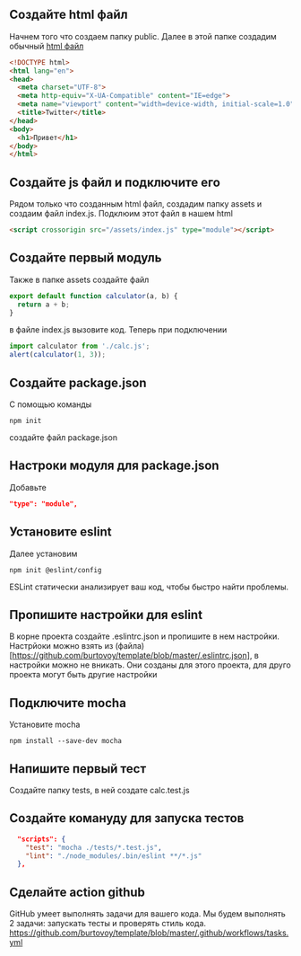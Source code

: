 ## Создайте html файл
Начнем того что создаем папку public. Далее в этой папке создадим обычный [html файл](https://github.com/burtovoy/template/blob/master/public/index.html)
```html
<!DOCTYPE html>
<html lang="en">
<head>
  <meta charset="UTF-8">
  <meta http-equiv="X-UA-Compatible" content="IE=edge">
  <meta name="viewport" content="width=device-width, initial-scale=1.0">
  <title>Twitter</title>
</head>
<body>
  <h1>Привет</h1>
</body>
</html>
```

## Создайте js файл и подключите его
Рядом только что созданным html файл, создадим папку assets и создаим файл index.js. Подклюим этот файл в нашем html

```html
<script crossorigin src="/assets/index.js" type="module"></script>
```

## Создайте первый модуль 
Также в папке assets создайте файл 

```js
export default function calculator(a, b) {
  return a + b;
}
```

в файле index.js вызовите код. Теперь при подключении 
```js
import calculator from './calc.js';
alert(calculator(1, 3));
```

## Создайте package.json
С помощью команды
```
npm init 
```
создайте файл package.json

## Настроки модуля для package.json
Добавьте 
```json
"type": "module",
```

## Установите eslint 
Далее установим 
```
npm init @eslint/config
```
ESLint статически анализирует ваш код, чтобы быстро найти проблемы.
## Пропишите настройки для eslint 
В корне проекта создайте .eslintrc.json и пропишите в нем настройки. Настрйоки можно взять из (файла)[https://github.com/burtovoy/template/blob/master/.eslintrc.json], в настройки можно не вникать. Они созданы для этого проекта, для друго проекта могут быть другие настройки
## Подключите mocha 
Установите mocha 
```
npm install --save-dev mocha
```

## Напишите первый тест 
Создайте папку tests, в ней создате calc.test.js

## Создайте комануду для запуска тестов
```json
  "scripts": {
    "test": "mocha ./tests/*.test.js",
    "lint": "./node_modules/.bin/eslint **/*.js"
  },
  ```

## Сделайте action github
GitHub умеет выполнять задачи для вашего кода. Мы будем выполнять 2 задачи: запускать тесты и проверять стиль кода. 
https://github.com/burtovoy/template/blob/master/.github/workflows/tasks.yml